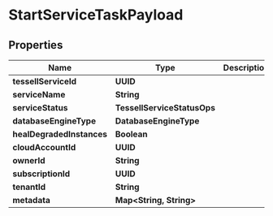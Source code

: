 

# StartServiceTaskPayload


## Properties

Name | Type | Description | Notes
------------ | ------------- | ------------- | -------------
**tessellServiceId** | **UUID** |  |  [optional]
**serviceName** | **String** |  |  [optional]
**serviceStatus** | **TessellServiceStatusOps** |  |  [optional]
**databaseEngineType** | **DatabaseEngineType** |  |  [optional]
**healDegradedInstances** | **Boolean** |  |  [optional]
**cloudAccountId** | **UUID** |  |  [optional]
**ownerId** | **String** |  |  [optional]
**subscriptionId** | **UUID** |  |  [optional]
**tenantId** | **String** |  |  [optional]
**metadata** | **Map&lt;String, String&gt;** |  |  [optional]



